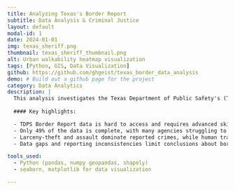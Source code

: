 ```yaml
---
title: Analyzing Texas's Border Report
subtitle: Data Analysis & Criminal Justice
layout: default
modal-id: 1
date: 2024-01-01
img: texas_sheriff.png
thumbnail: texas_sheriff_thumbnail.png
alt: Urban walkability heatmap visualization
tags: [Python, GIS, Data Visualization]
github: https://github.com/ghgeist/texas_border_data_analysis
demo: # Build out a github page for the project
category: Data Analytics
description: |
  This analysis investigates the Texas Department of Public Safety's (TDPS) Border Report data (2017–2023) to understand accessibility, completeness, and trends. This work was inspired by ProPublica’s [investigation](https://www.propublica.org/article/texas-governor-brags-about-his-border-initiative-the-data-doesnt-back-him-up) into the U.S./Mexico border crisis and controversies around Operation Lone Star.
  
  #### Key highlights:

  - TDPS Border Report data is hard to access and requires advanced skills to analyze.
  - Only 49% of the data is complete, with many agencies struggling to adopt the FBI's new National Incident-Based Reporting System (NIBRS).
  - Larceny-theft and assault dominate reported crimes, while human trafficking appears to be severely underreported.
  - Data gaps and reporting inconsistencies limit conclusions about border conditions.

tools_used:
  - Python (pandas, numpy geopandas, shapely)
  - seaborn, matplotlib for data visualization

---
```

